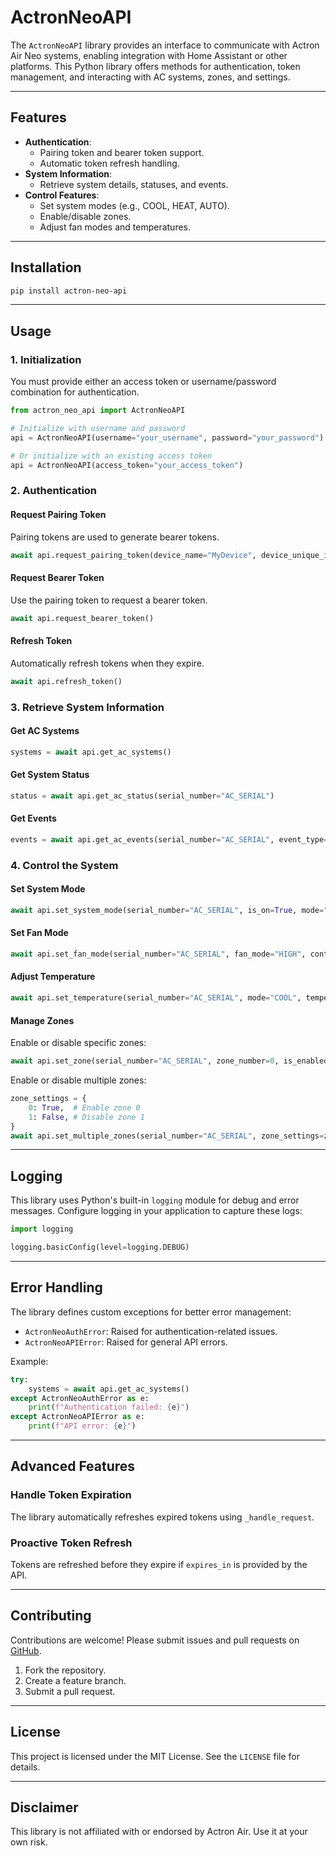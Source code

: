 # ActronNeoAPI

The `ActronNeoAPI` library provides an interface to communicate with Actron Air Neo systems, enabling integration with Home Assistant or other platforms. This Python library offers methods for authentication, token management, and interacting with AC systems, zones, and settings.

---

## Features

- **Authentication**:
  - Pairing token and bearer token support.
  - Automatic token refresh handling.
- **System Information**:
  - Retrieve system details, statuses, and events.
- **Control Features**:
  - Set system modes (e.g., COOL, HEAT, AUTO).
  - Enable/disable zones.
  - Adjust fan modes and temperatures.

---

## Installation

```bash
pip install actron-neo-api
```

---

## Usage

### 1. Initialization

You must provide either an access token or username/password combination for authentication.

```python
from actron_neo_api import ActronNeoAPI

# Initialize with username and password
api = ActronNeoAPI(username="your_username", password="your_password")

# Or initialize with an existing access token
api = ActronNeoAPI(access_token="your_access_token")
```

### 2. Authentication

#### Request Pairing Token

Pairing tokens are used to generate bearer tokens.

```python
await api.request_pairing_token(device_name="MyDevice", device_unique_id="123456789")
```

#### Request Bearer Token

Use the pairing token to request a bearer token.

```python
await api.request_bearer_token()
```

#### Refresh Token

Automatically refresh tokens when they expire.

```python
await api.refresh_token()
```

### 3. Retrieve System Information

#### Get AC Systems

```python
systems = await api.get_ac_systems()
```

#### Get System Status

```python
status = await api.get_ac_status(serial_number="AC_SERIAL")
```

#### Get Events

```python
events = await api.get_ac_events(serial_number="AC_SERIAL", event_type="latest")
```

### 4. Control the System

#### Set System Mode

```python
await api.set_system_mode(serial_number="AC_SERIAL", is_on=True, mode="COOL")
```

#### Set Fan Mode

```python
await api.set_fan_mode(serial_number="AC_SERIAL", fan_mode="HIGH", continuous=False)
```

#### Adjust Temperature

```python
await api.set_temperature(serial_number="AC_SERIAL", mode="COOL", temperature=24.0)
```

#### Manage Zones

Enable or disable specific zones:

```python
await api.set_zone(serial_number="AC_SERIAL", zone_number=0, is_enabled=True)
```

Enable or disable multiple zones:

```python
zone_settings = {
    0: True,  # Enable zone 0
    1: False, # Disable zone 1
}
await api.set_multiple_zones(serial_number="AC_SERIAL", zone_settings=zone_settings)
```

---

## Logging

This library uses Python's built-in `logging` module for debug and error messages. Configure logging in your application to capture these logs:

```python
import logging

logging.basicConfig(level=logging.DEBUG)
```

---

## Error Handling

The library defines custom exceptions for better error management:

- `ActronNeoAuthError`: Raised for authentication-related issues.
- `ActronNeoAPIError`: Raised for general API errors.

Example:

```python
try:
    systems = await api.get_ac_systems()
except ActronNeoAuthError as e:
    print(f"Authentication failed: {e}")
except ActronNeoAPIError as e:
    print(f"API error: {e}")
```

---

## Advanced Features

### Handle Token Expiration

The library automatically refreshes expired tokens using `_handle_request`.

### Proactive Token Refresh

Tokens are refreshed before they expire if `expires_in` is provided by the API.

---

## Contributing

Contributions are welcome! Please submit issues and pull requests on [GitHub](https://github.com/your-repo/actronneoapi).

1. Fork the repository.
2. Create a feature branch.
3. Submit a pull request.

---

## License

This project is licensed under the MIT License. See the `LICENSE` file for details.

---

## Disclaimer

This library is not affiliated with or endorsed by Actron Air. Use it at your own risk.
